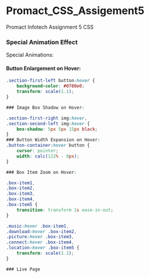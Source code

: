 # Promact_CSS_Assigement5
Promact Infotech Assignment 5 CSS

### Special Animation Effect
Special Animations:

#### Button Enlargement on Hover:
```css
.section-first-left button:hover {
    background-color: #0780e0;
    transform: scale(1.1);
}

### Image Box Shadow on Hover:

.section-first-right img:hover,
.section-second-left img:hover {
    box-shadow: 5px 5px 15px black;
}
### Button Width Expansion on Hover:
.button-container:hover button {
    cursor: pointer;
    width: calc(122% - 0px);
}

### Box Item Zoom on Hover:

.box-item1,
.box-item2,
.box-item3,
.box-item4,
.box-item5 {
    transition: transform 1s ease-in-out;
}

.music:hover .box-item1,
.download:hover .box-item2,
.picture:hover .box-item3,
.connect:hover .box-item4,
.location:hover .box-item5 {
    transform: scale(1.2);
}

### Live Page
